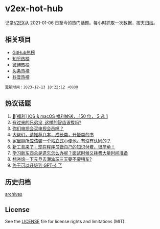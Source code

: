 # v2ex-hot-hub

 记录[V2EX](https://www.v2ex.com/)从 2021-01-06 日至今的热门话题。每小时抓取一次数据，按天[归档](archives)。
 
 ## 相关项目

- [GitHub热榜](https://github.com/lonnyzhang423/github-hot-hub)
- [知乎热榜](https://github.com/lonnyzhang423/zhihu-hot-hub)
- [微博热榜](https://github.com/lonnyzhang423/weibo-hot-hub)
- [头条热榜](https://github.com/lonnyzhang423/toutiao-hot-hub)
- [抖音热榜](https://github.com/lonnyzhang423/douyin-hot-hub)


 `更新时间：2023-12-13 10:22:12 +0800`

## 热议话题

1. [🎉[福利] iOS & macOS 福利放送， 150 位， 5 选 1](https://www.v2ex.com/t/999774)
1. [有过来的兄弟没, 这样的智齿该拔吗?](https://www.v2ex.com/t/999658)
1. [你们电视会买电视会员吗？](https://www.v2ex.com/t/999643)
1. [大佬们，请推荐几本，成长类，开悟类的书](https://www.v2ex.com/t/999664)
1. [家里厕所应该装一个站立式小便池，有没有认同的？](https://www.v2ex.com/t/999785)
1. [新工具来了！现在程序员做自己的知识付费，很简单！](https://www.v2ex.com/t/999639)
1. [学习新东西总是遗忘怎么办呢？面试时候又耗费大量时间准备](https://www.v2ex.com/t/999853)
1. [想咨询一下元旦去潮汕玩三天要不要租车?](https://www.v2ex.com/t/999635)
1. [终于可以升级到 GPT-4 了](https://www.v2ex.com/t/999626)

## 历史归档

[archives](archives)

## License

See the [LICENSE](LICENSE) file for license rights and limitations (MIT).

